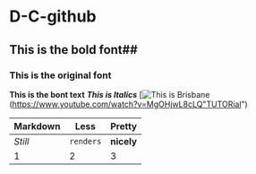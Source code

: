 # D-C-github
## This is the bold font##
### This is the original font

**This is the bont text**
***This is Italics***
[![This is Brisbane](https://static.domain.com.au/domainblog/uploads/2017/08/03013000/2_gs7kik.jpg)
(https://www.youtube.com/watch?v=MgOHjwL8cLQ"TUTORial")

Markdown | Less | Pretty
--- | --- | ---
*Still* | `renders` | **nicely**
1 | 2 | 3

